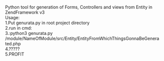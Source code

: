 Python tool for generation of Forms, Controllers and views from Entity in ZendFramework v3 </br>
Usage:</br>
1.Put genurata.py in root project directory</br>
2.run in cmd:</br>
3.:python3 genurata.py /module/NameOfModule/src/Entity/EntityFromWhichThingsGonnaBeGenerated.php</br>
4.?????</br>
5.PROFIT</br>